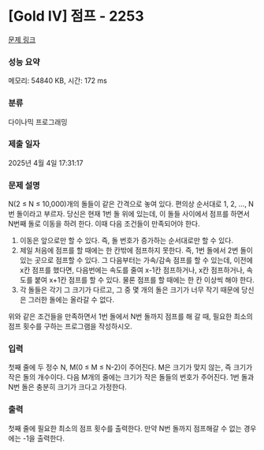 # [Gold IV] 점프 - 2253 

[문제 링크](https://www.acmicpc.net/problem/2253) 

### 성능 요약

메모리: 54840 KB, 시간: 172 ms

### 분류

다이나믹 프로그래밍

### 제출 일자

2025년 4월 4일 17:31:17

### 문제 설명

<p>N(2 ≤ N ≤ 10,000)개의 돌들이 같은 간격으로 놓여 있다. 편의상 순서대로 1, 2, …, N번 돌이라고 부르자. 당신은 현재 1번 돌 위에 있는데, 이 돌들 사이에서 점프를 하면서 N번째 돌로 이동을 하려 한다. 이때 다음 조건들이 만족되어야 한다.</p>

<ol>
	<li>이동은 앞으로만 할 수 있다. 즉, 돌 번호가 증가하는 순서대로만 할 수 있다.</li>
	<li>제일 처음에 점프를 할 때에는 한 칸밖에 점프하지 못한다. 즉, 1번 돌에서 2번 돌이 있는 곳으로 점프할 수 있다. 그 다음부터는 가속/감속 점프를 할 수 있는데, 이전에 x칸 점프를 했다면, 다음번에는 속도를 줄여 x-1칸 점프하거나, x칸 점프하거나, 속도를 붙여 x+1칸 점프를 할 수 있다. 물론 점프를 할 때에는 한 칸 이상씩 해야 한다.</li>
	<li>각 돌들은 각기 그 크기가 다르고, 그 중 몇 개의 돌은 크기가 너무 작기 때문에 당신은 그러한 돌에는 올라갈 수 없다.</li>
</ol>

<p>위와 같은 조건들을 만족하면서 1번 돌에서 N번 돌까지 점프를 해 갈 때, 필요한 최소의 점프 횟수를 구하는 프로그램을 작성하시오.</p>

### 입력 

 <p>첫째 줄에 두 정수 N, M(0 ≤ M ≤ N-2)이 주어진다. M은 크기가 맞지 않는, 즉 크기가 작은 돌의 개수이다. 다음 M개의 줄에는 크기가 작은 돌들의 번호가 주어진다. 1번 돌과 N번 돌은 충분히 크기가 크다고 가정한다.</p>

### 출력 

 <p>첫째 줄에 필요한 최소의 점프 횟수를 출력한다. 만약 N번 돌까지 점프해갈 수 없는 경우에는 -1을 출력한다.</p>

